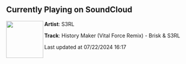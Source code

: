 ## Currently Playing on SoundCloud

[<img align="left" width="100" src="https://i1.sndcdn.com/artworks-S7b83hZelReA9lRh-KyV88g-t500x500.jpg">](https://soundcloud.com/s3rl/history-maker-vital-force-remix)

**Artist**: S3RL 

**Track**: History Maker (Vital Force Remix) - Brisk & S3RL

Last updated at 07/22/2024 16:17
